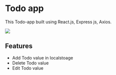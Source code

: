 <h1>Todo app</h1>
<p>This Todo-app built using React.js, Express js, Axios. 
</p>
<img src="https://github.com/shibilamjad/6.2-Todo/assets/144805618/56486bb3-3d70-4c75-a60d-c7a9c97a27d5" />
<h2>Features</h2>
<ul>
  <li>Add Todo value in localstoage</li>
  <li>Delete Todo value</li>
  <li>Edit Todo value</li>
</ul>
